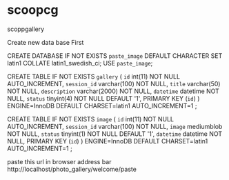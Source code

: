 scoopcg
=======

scoppgallery

Create new data base First

CREATE DATABASE IF NOT EXISTS `paste_image` DEFAULT CHARACTER SET latin1 COLLATE latin1_swedish_ci;
USE `paste_image`;

CREATE TABLE IF NOT EXISTS `gallery` (
  `id` int(11) NOT NULL AUTO_INCREMENT,
  `session_id` varchar(100) NOT NULL,
  `title` varchar(50) NOT NULL,
  `description` varchar(2000) NOT NULL,
  `datetime` datetime NOT NULL,
  `status` tinyint(4) NOT NULL DEFAULT '1',
  PRIMARY KEY (`id`)
) ENGINE=InnoDB  DEFAULT CHARSET=latin1 AUTO_INCREMENT=1 ;

CREATE TABLE IF NOT EXISTS `image` (
  `id` int(11) NOT NULL AUTO_INCREMENT,
  `session_id` varchar(100) NOT NULL,
  `image` mediumblob NOT NULL,
  `status` tinyint(1) NOT NULL DEFAULT '1',
  `datetime` datetime NOT NULL,
  PRIMARY KEY (`id`)
) ENGINE=InnoDB  DEFAULT CHARSET=latin1 AUTO_INCREMENT=1 ;


paste this url in browser address bar
http://localhost/photo_gallery/welcome/paste
